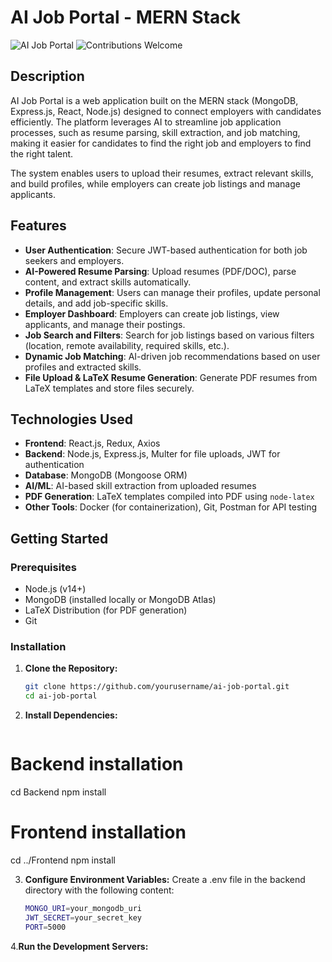 # AI Job Portal - MERN Stack

![AI Job Portal](https://img.shields.io/badge/MERN-FullStack-blue) ![Contributions Welcome](https://img.shields.io/badge/Contributions-Welcome-brightgreen)

## Description

AI Job Portal is a web application built on the MERN stack (MongoDB, Express.js, React, Node.js) designed to connect employers with candidates efficiently. The platform leverages AI to streamline job application processes, such as resume parsing, skill extraction, and job matching, making it easier for candidates to find the right job and employers to find the right talent.

The system enables users to upload their resumes, extract relevant skills, and build profiles, while employers can create job listings and manage applicants.

## Features

- **User Authentication**: Secure JWT-based authentication for both job seekers and employers.
- **AI-Powered Resume Parsing**: Upload resumes (PDF/DOC), parse content, and extract skills automatically.
- **Profile Management**: Users can manage their profiles, update personal details, and add job-specific skills.
- **Employer Dashboard**: Employers can create job listings, view applicants, and manage their postings.
- **Job Search and Filters**: Search for job listings based on various filters (location, remote availability, required skills, etc.).
- **Dynamic Job Matching**: AI-driven job recommendations based on user profiles and extracted skills.
- **File Upload & LaTeX Resume Generation**: Generate PDF resumes from LaTeX templates and store files securely.

## Technologies Used

- **Frontend**: React.js, Redux, Axios
- **Backend**: Node.js, Express.js, Multer for file uploads, JWT for authentication
- **Database**: MongoDB (Mongoose ORM)
- **AI/ML**: AI-based skill extraction from uploaded resumes
- **PDF Generation**: LaTeX templates compiled into PDF using `node-latex`
- **Other Tools**: Docker (for containerization), Git, Postman for API testing

## Getting Started

### Prerequisites

- Node.js (v14+)
- MongoDB (installed locally or MongoDB Atlas)
- LaTeX Distribution (for PDF generation)
- Git

### Installation

1. **Clone the Repository:**

   ```bash
   git clone https://github.com/yourusername/ai-job-portal.git
   cd ai-job-portal
2. **Install Dependencies:**

   ```bash
# Backend installation
   cd Backend
   npm install

# Frontend installation
cd ../Frontend
npm install

3. **Configure Environment Variables:**
   Create a .env file in the backend directory with the following content:
   ```bash
   MONGO_URI=your_mongodb_uri
   JWT_SECRET=your_secret_key
   PORT=5000

4.**Run the Development Servers:**
